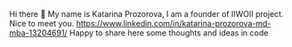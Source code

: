 ## 
Hi there 👋 My name is Katarina Prozorova, I am a founder of IIWOII project. Nice to meet you. https://www.linkedin.com/in/katarina-prozorova-md-mba-13204691/
Happy to share here some thoughts and ideas in code

<!--
**iiwoii/IIWOII** is a ✨ _special_ ✨ repository because its `README.md` (this file) appears on your GitHub profile.

Here are some ideas to get you started:

- 🔭 I’m currently working on ...
- 🌱 I’m currently learning ...
- 👯 I’m looking to collaborate on ...
- 🤔 I’m looking for help with ...
- 💬 Ask me about ...
- 📫 How to reach me: ...
- 😄 Pronouns: ...
- ⚡ Fun fact: ...
-->
